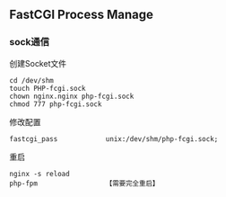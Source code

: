 ## FastCGI Process Manage

### sock通信
创建Socket文件
~~~
cd /dev/shm
touch PHP-fcgi.sock
chown nginx.nginx php-fcgi.sock
chmod 777 php-fcgi.sock
~~~

修改配置
~~~
fastcgi_pass            unix:/dev/shm/php-fcgi.sock;
~~~

重启
~~~
nginx -s reload
php-fpm                 【需要完全重启】
~~~